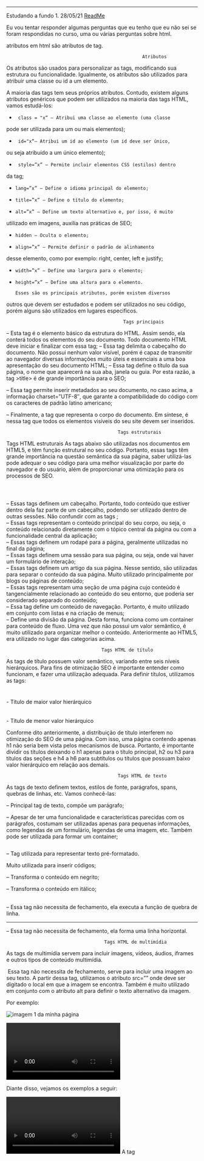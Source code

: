 ---------------------------------------------------------------------------------------------
Estudando a fundo 1.                                                                      28/05/21
[ReadMe](../../../ReadMe.md)

Eu vou tentar responder algumas perguntas que eu tenho que 
eu não sei se foram respondidas no curso, uma ou várias 
perguntas sobre html.

atributos em html são atributos de tag.



                                                      Atributos

Os atributos são usados para personalizar as tags, modificando
 sua estrutura ou funcionalidade. Igualmente, os atributos são
 utilizados para atribuir uma classe ou id a um elemento.

A maioria das tags tem seus próprios atributos. Contudo, existem
 alguns atributos genéricos que podem ser utilizados na maioria 
das tags HTML, vamos estudá-los:


-      class = "x“ – Atribui uma classe ao elemento (uma classe
 pode ser utilizada para um ou mais elementos);

-      id="x“– Atribui um id ao elemento (um id deve ser único,
ou seja atribuído a um único elemento);

-      style=”x” – Permite incluir elementos CSS (estilos) dentro
 da tag;

-     lang=”x” – Define o idioma principal do elemento;

-     title=”x” – Define o título do elemento;

-     alt=”x” – Define um texto alternativo e, por isso, é muito 
utilizado em imagens, auxilia nas práticas de SEO;

-     hidden – Oculta o elemento;

-     align=”x” – Permite definir o padrão de alinhamento 
desse elemento, como por exemplo: right, center, left e justify;

-     width=”x” – Define uma largura para o elemento;

-     height=”x” – Define uma altura para o elemento.

      Esses são os principais atributos, porém existem diversos 
outros que devem ser estudados e podem ser utilizados no seu
 código, porém alguns são utilizados em lugares especificos.




                                               Tags principais

<html></html> – Esta tag é o elemento básico da estrutura do 
HTML. Assim sendo, ela conterá todos os elementos do seu 
documento. Todo documento HTML deve iniciar e finalizar com 
essa tag;

<head></head> – Essa tag delimita o cabeçalho do documento. 
Não possui nenhum valor visível, porém é capaz de transmitir ao 
navegador diversas informações muito úteis e essenciais a uma 
boa apresentação do seu documento HTML;

<title></title> – Essa tag define o título da sua página, o nome
 que aparecerá na sua aba, janela ou guia. Por esta razão, a tag 
>title> é de grande importância para o SEO;

<meta><meta/> – Essa tag permite inserir metadados ao seu documento,
no caso acima, a informação charset=”UTF-8″, que garante a
compatibilidade do código com os caracteres de padrão latino
americano;

<body></body> – Finalmente, a tag que representa o corpo do
 documento. Em síntese, é nessa tag que todos os elementos 
visíveis do seu site devem ser inseridos.




                                             Tags estruturais

Tags HTML estruturais
As tags abaixo são utilizadas nos documentos em HTML5, e têm
 função estrutural no seu código. Portanto, essas tags têm grande 
importância na questão semântica da sua página, saber utilizá-las 
pode adequar o seu código para uma melhor visualização por parte
 do navegador e do usuário, além de proporcionar uma otimização 
para os processos de SEO.

<header></header> – Essas tags definem um cabeçalho. Portanto, 
todo conteúdo que estiver dentro dela faz parte de um cabeçalho, 
podendo ser utilizado dentro de outras sessões. Não confundir 
com as tags <head>;

<main></main> – Essas tags representam o conteúdo principal 
do seu corpo, ou seja, o conteúdo relacionado diretamente com o
 tópico central da página ou com a funcionalidade central da 
aplicação;

<footer></footer> – Essas tags definem um rodapé para a página, 
geralmente utilizadas no final da página;

<section></section> – Essas tags definem uma sessão para sua 
página, ou seja, onde vai haver um formulário de interação; 

<article></article> – Essas tags definem um artigo da sua página. 
Nesse sentido, são utilizadas para separar o conteúdo da sua 
página. Muito utilizado principalmente por blogs ou páginas de 
conteúdo;

<aside></aside> – Essas tags representam uma seção de uma 
página cujo conteúdo é tangencialmente relacionado ao conteúdo
do seu entorno, que poderia ser considerado separado do 
conteúdo;

<nav></nav> – Essa tag define um conteúdo de navegação. 
Portanto, é muito utilizado em conjunto com listas e na criação 
de menus;

<div></div> – Define uma divisão da página. Desta forma,
 funciona como um container para conteúdo de fluxo. Uma vez 
que não possui um valor semântico, é muito utilizado para 
organizar melhor o conteúdo. Anteriormente ao HTML5, era 
utilizado no lugar das categorias acima.




                                       Tags HTML de título

As tags de título possuem valor semântico, variando entre seis 
níveis hierárquicos. Para fins de otimização SEO é importante 
entender como funcionam, e fazer uma utilização adequada. 
Para definir títulos, utilizamos as tags:

<h1></h1> - Título de maior valor hierárquico
<h2></h2>
<h3></h3>
<h4></h4>
<h5></h5>
<h6></h6> - Título de menor valor hierárquico

Conforme dito anteriormente, a distribuição de título interferem 
no otimização do SEO de uma página.  Com isso, uma página
 contendo apenas h1 não seria bem vista pelos mecanismos de 
busca. Portanto, é importante dividir os títulos deixando o h1 
apenas para o título principal, h2 ou h3 para títulos das seções e 
h4 a h6 para subtítulos ou títulos que possuam baixo valor 
hierárquico em relação aos demais.

                                             Tags HTML de texto

As tags de texto definem textos, estilos de fonte, parágrafos, 
spans, quebras de linhas, etc. Vamos conhecê-las:

<p></p> – Principal tag de texto, compõe um parágrafo;

<span></span> – Apesar de ter uma funcionalidade e 
características parecidas com os parágrafos, costumam ser 
utilizadas apenas para pequenas informações, como legendas de
 um formulário, legendas de uma imagem, etc. Também pode ser 
utilizada para formar um container;

<pre></pre> – Tag utilizada para representar texto pré-formatado. 
Muito utilizada para inserir códigos;

<b></b> – Transforma o conteúdo em negrito;

<i></i> – Transforma o conteúdo em itálico;

<br/> – Essa tag não necessita de fechamento, ela executa a 
função de quebra de linha.

<hr/> – Essa tag não necessita de fechamento, ela forma uma linha
 horizontal.




                                        Tags HTML de multimídia

As tags de multimídia servem para incluir imagens, vídeos, áudios,
 iframes e outros tipos de conteúdo multimídia.

<img>
Essa tag não necessita de fechamento, serve para incluir uma 
imagem ao seu texto. A partir dessa tag, utilizamos o atributo src=””
 onde deve ser digitado o local em que a imagem se encontra. 
Também é muito utilizado em conjunto com o atributo alt para 
definir o texto alternativo da imagem.

Por exemplo:

<img src="imagens/imagem1.jpg" alt=
"imagem 1 da minha página">

<video> e <audio>
Essa tag serve para indicar a inserção de um vídeo. Com isso, 
devemos colocar alguns atributos dentro da tag para poder ativar 
o controle, a principal dela é o controls. Posteriormente, incluímos
 a tag <source> com os atributos src e type, onde receberão o local 
em que está o vídeo e o tipo do vídeo. É recomendado utilizar mais
 de um tipo de source do mesmo vídeo, para garantir maior 
possibilidade de compatibilidade com o navegador. Finalmente, 
podemos incluir uma mensagem que será renderizada apenas se o 
navegador do usuário não suportar a tag video.


Diante disso, vejamos os exemplos a seguir:

<video controls>
  <source src="video.mp4" type="video/mp4">
  <source src="video.ogg" type="video/ogg">
  Seu navegador não possui suporte para Vídeos.
</video>
A tag <audio> funciona da mesma forma que a tag <video>, 
portanto, utilizamos a tag <source> dentro dela. Vejamos o 
exemplo a seguir:

<audio controls>
  <source src="musica.ogg" type="audio/ogg">
  <source src="musica.mp3" type="audio/mpeg">
  Seu navegador não possui suporte para áudio.
</audio>

<iframe>
Os iframes são muito utilizados na atualidade, servem para incluir 
recursos de uma outra página nesta página. Vale a pena conferir o 
exemplo da W3C Schools, pagina de tutorias pertencente ao grupo
W3C, a organização atualmente responsável pelos padrões da web.

Portanto, para inserir um iframe, basta utilizar a tag com o 
atributo src. Além disso, é possível incluir um texto dentro do 
elemento, caso o navegador do usuário não possua suporte para 
tal. Vejamos então o exemplo abaixo:

<iframe src="https://www.homehost.com.br">
  <p>Seu navegador não possui suporte para iFrames.</p>
</iframe>


                                              Tags HTML de listas
Para poder criar uma lista, podemos utilizar uma lista ordenada, 
a partir das tags <ol></ol>, ou uma lista não ordenada, a partir das
 tags <ul></ul>. Posteriormente, incluímos dentro da lista os 
elementos da mesma, dentro das tags <li></li>.

Vejamos os exemplos a seguir:

<p>Minha lista ordenada:</p>
<ol>
  <li>item 1</li>
  <li>item 2</li>
  <li>item 3</li>
</ol>
<p>Minha lista não ordenada:</p>
<ul>
  <li>item 1</li>
  <li>item 2</li>
  <li>item 3</li>
</ul>

                                             Tags HTML de formulário

As tags de formulário são muito utilizadas para obter informações 
do usuário, realizar cadastros, receber opiniões, entre outros. 
São importantíssimas para qualquer ramo do mercado.

Para iniciar um formulário, incluimos as tags <form> e </form>. 
Posteriormente, devemos incluir o conteúdo do formulário. 
Digamos que, por exemplo, você queira incluir três campos, sendo 
dois para coletar informações e um para receber uma mensagem. 
Desta forma, para criar os campos de preenchimento, deverá
 utilizar a tag <input>, enquanto para o campo referente à 
mensagem, deverá utilizar a tag <textarea>.

A tag <input>
A tag <input> possui o atributo type, que varia entre diversos tipos
 (vamos explicar os principais deles abaixo). Também há o atributo 
placeholder, que é um texto que ficará disponível enquanto nada
 for digitado nesse campo. Também é importante definir um 
atributo name para cada input.

<input type=”text”> – Define um campo que receberá qualquer 
caractere;

<input type=”email”> – Define um campo que receberá caracteres 
e verificará se o mesmo consiste em um e-mail válido;

<input type=”submit” value=”ENVIAR”> – Define um botão que
 servirá para o envio do formulário. Dentro dele, podemos atribuir 
o value, que será o texto dentro do botão de envio.

Existem outros tipos de <inputs> que podem ser estudados na
documentação disponível pela W3C.

As tags <textarea></textarea>
Assim como a tag <input>, essa tag define um campo para o 
formulário. Porém, diferentemente, ela tem como principal 
característica ser uma área de preenchimento de texto, ou seja, 
permite que o usuário escreva um texto ou uma mensagem no seu 
interior. Também traz opções para que o usuário redimensione
 seu tamanho (resize). Dessa forma, podemos incluir uma area de
 texto utilizando as tags <textarea> e </textarea>.




                                            Tags de estilos e scripts

Para podermos concluir esse tutorial, não poderíamos deixar 
de citar as tags <style> e <script>.

A tag <style> e </style> deve ser incluída no <head> do seu código 
HTML. Dentro dessa tag, é possível incluir todo o seu código CSS, 
ou seja, seu código de estilos.

Já a tag <script> e </script> tem como objetivo incluir códigos de 
scripts ao seu HTML, podendo ser incluída em qualquer parte. 
Contudo, recomenda-se fortemente que seja inserida após o 
<footer>. Dessa forma, podemos incluir nela um código javascript.
